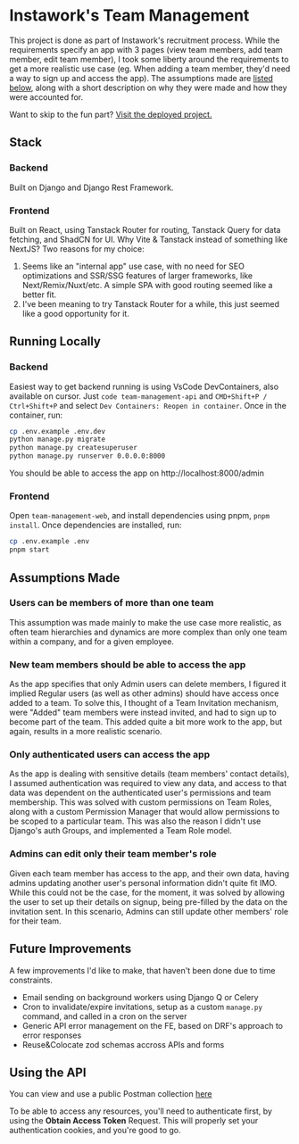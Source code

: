 # Instawork's Team Management
This project is done as part of Instawork's recruitment process. While the requirements specify an app with 3 pages (view team members, add team member, edit team member), I took some liberty around the requirements to get a more realistic use case (eg. When adding a team member, they'd need a way to sign up and access the app). The assumptions made are [listed below](#assumptions-made), along with a short description on why they were made and how they were accounted for.

Want to skip to the fun part? [Visit the deployed project.](https://instawork.laing.mx)

## Stack

### Backend
Built on Django and Django Rest Framework.

### Frontend
Built on React, using Tanstack Router for routing, Tanstack Query for data fetching, and ShadCN for UI. Why Vite & Tanstack instead of something like NextJS? Two reasons for my choice:
1. Seems like an "internal app" use case, with no need for SEO optimizations and SSR/SSG features of larger frameworks, like Next/Remix/Nuxt/etc. A simple SPA with good routing seemed like a better fit.
1. I've been meaning to try Tanstack Router for a while, this just seemed like a good opportunity for it.

## Running Locally
### Backend
Easiest way to get backend running is using VsCode DevContainers, also available on cursor. Just `code team-management-api` and `CMD+Shift+P / Ctrl+Shift+P` and select `Dev Containers: Reopen in container`.
Once in the container, run:
```bash
cp .env.example .env.dev
python manage.py migrate
python manage.py createsuperuser
python manage.py runserver 0.0.0.0:8000
```
You should be able to access the app on http://localhost:8000/admin
### Frontend
Open `team-management-web`, and install dependencies using pnpm, `pnpm install`.
Once dependencies are installed, run:
```bash
cp .env.example .env
pnpm start
```

## Assumptions Made
### Users can be members of more than one team
This assumption was made mainly to make the use case more realistic, as often team hierarchies and dynamics are more complex than only one team within a company, and for a given employee.

### New team members should be able to access the app
As the app specifies that only Admin users can delete members, I figured it implied Regular users (as well as other admins) should have access once added to a team. To solve this, I thought of a Team Invitation mechanism, were "Added" team members were instead invited, and had to sign up to become part of the team. This added quite a bit more work to the app, but again, results in a more realistic scenario.

### Only authenticated users can access the app
As the app is dealing with sensitive details (team members' contact details), I assumed authentication was required to view any data, and access to that data was dependent on the authenticated user's permissions and team membership. This was solved with custom permissions on Team Roles, along with a custom Permission Manager that would allow permissions to be scoped to a particular team. This was also the reason I didn't use Django's auth Groups, and implemented a Team Role model.

### Admins can edit only their team member's role
Given each team member has access to the app, and their own data, having admins updating another user's personal information didn't quite fit IMO. While this could not be the case, for the moment, it was solved by allowing the user to set up their details on signup, being pre-filled by the data on the invitation sent. In this scenario, Admins can still update other members' role for their team.

## Future Improvements
A few improvements I'd like to make, that haven't been done due to time constraints.

- Email sending on background workers using Django Q or Celery
- Cron to invalidate/expire invitations, setup as a custom `manage.py` command, and called in a cron on the server
- Generic API error management on the FE, based on DRF's approach to error responses
- Reuse&Colocate zod schemas accross APIs and forms

## Using the API
You can view and use a public Postman collection [here](https://www.postman.com/kossina/instawork-team-management/collection/zfwe2l9/team-management)

To be able to access any resources, you'll need to authenticate first, by using the **Obtain Access Token** Request. This will properly set your authentication cookies, and you're good to go.

